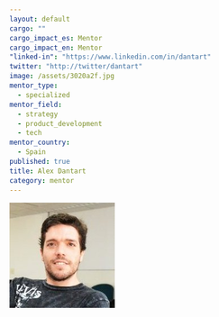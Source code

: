 ```yaml
---
layout: default
cargo: ""
cargo_impact_es: Mentor
cargo_impact_en: Mentor
"linked-in": "https://www.linkedin.com/in/dantart"
twitter: "http://twitter/dantart"
image: /assets/3020a2f.jpg
mentor_type: 
  - specialized
mentor_field: 
  - strategy
  - product_development
  - tech
mentor_country: 
  - Spain
published: true
title: Alex Dantart
category: mentor
---
```


![3020a2f.jpg](/assets/3020a2f.jpg)

